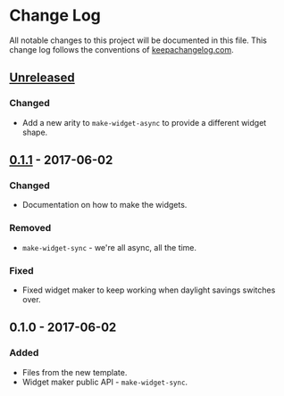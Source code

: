 # Change Log
All notable changes to this project will be documented in this file. This change log follows the conventions of [keepachangelog.com](http://keepachangelog.com/).

## [Unreleased]
### Changed
- Add a new arity to `make-widget-async` to provide a different widget shape.

## [0.1.1] - 2017-06-02
### Changed
- Documentation on how to make the widgets.

### Removed
- `make-widget-sync` - we're all async, all the time.

### Fixed
- Fixed widget maker to keep working when daylight savings switches over.

## 0.1.0 - 2017-06-02
### Added
- Files from the new template.
- Widget maker public API - `make-widget-sync`.

[Unreleased]: https://github.com/your-name/grpc.server/compare/0.1.1...HEAD
[0.1.1]: https://github.com/your-name/grpc.server/compare/0.1.0...0.1.1
